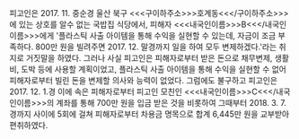 피고인은 2017. 11. 중순경 울산 북구 <<<구이하주소>>>호계동<<</구이하주소>>>에 있는 상호를 알수 없는 국밥집 식당에서, 피해자 <<<내국인이름>>>B<<</내국인이름>>>에게 '플라스틱 사출 아이템을 통해 수익을 실현할 수 있는데, 자금이 조금 부족하다. 800만 원을 빌려주면 2017. 12. 말경까지 일을 하여 모두 변제하겠다.'라는 취지로 거짓말을 하였다.
그러나 사실 피고인은 피해자로부터 받은 돈으로 채무변제, 생활비, 도박 등에 사용할 계획이었고, 플라스틱 사출 아이템을 통해 수익을 실현할 수 없어 피해자로부터 빌린 돈을 변제할 의사와 능력이 없었다. 그럼에도 불구하고 피고인은 2017. 12. 1.경 이에 속은 피해자로부터 피고인 모친인 <<<내국인이름>>>C<<</내국인이름>>>의 계좌를 통해 700만 원을 입금 받은 것을 비롯하여 그때부터 2018. 3. 7.경까지 사이에 5회에 걸쳐 피해자로부터 차용금 명목으로 합계 6,445만 원을 교부받아 편취하였다.